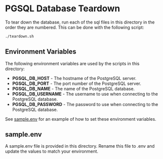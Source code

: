 # PGSQL Database Teardown
To tear down the database, run each of the sql files in this directory in the order they are numbered. This can be done with the following script:
```bash
./teardown.sh
```

## Environment Variables
The following environment variables are used by the scripts in this directory:
* **PGSQL_DB_HOST** - The hostname of the PostgreSQL server.
* **PGSQL_DB_PORT** - The port number of the PostgreSQL server.
* **PGSQL_DB_NAME** - The name of the PostgreSQL database.
* **PGSQL_DB_USERNAME** - The username to use when connecting to the PostgreSQL database.
* **PGSQL_DB_PASSWORD** - The password to use when connecting to the PostgreSQL database.

See [sample.env](#sample.env) for an example of how to set these environment variables.

## sample.env
A sample.env file is provided in this directory. Rename this file to .env and update the values to match your environment.